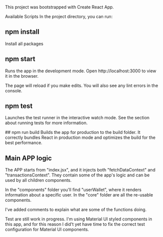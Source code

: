 This project was bootstrapped with Create React App.

Available Scripts
In the project directory, you can run:

## npm install
Install all packages

## npm start
Runs the app in the development mode.
Open http://localhost:3000 to view it in the browser.

The page will reload if you make edits.
You will also see any lint errors in the console.

## npm test
Launches the test runner in the interactive watch mode.
See the section about running tests for more information.

## npm run build
Builds the app for production to the build folder.
It correctly bundles React in production mode and optimizes the build for the best performance.

## Main APP logic
The APP starts from "index.jsx", and it injects both "fetchDataContext" and "transactionsContext". They contain some of the app's logic and can be used by all <App /> children components.

In the "components" folder you'll find "userWallet", where it renders information about a specific user.
In the "core" folder are all the re-usable components.

I've added comments to explain what are some of the functions doing.

Test are still work in progress. I'm using Material UI styled components in this app, and for this reason I did't yet have time to fix the correct test configuration for Material UI components.